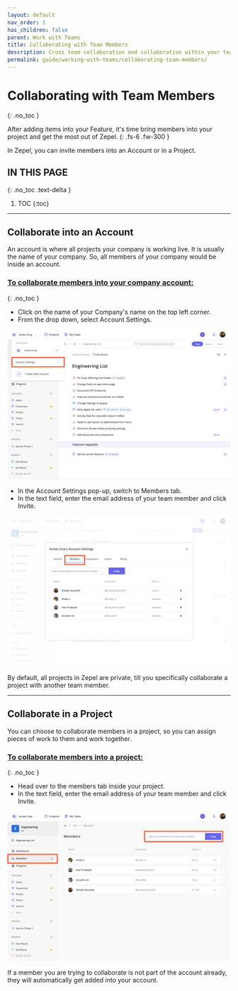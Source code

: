 ```yaml
---
layout: default
nav_order: 1
has_children: false
parent: Work with Teams
title: Collaborating with Team Members
description: Cross team collaboration and collaboration within your team is simple and effortless. See how you can collaborate with members into an account or into your project using Zepel.
permalink: guide/working-with-teams/collaborating-team-members/
---
```

# Collaborating with Team Members
{: .no_toc }

After adding items into your Feature, it's time bring members into your project and get the most out of Zepel.
{: .fs-6 .fw-300 }

In Zepel, you can invite members into an Account or in a Project.

## IN THIS PAGE
{: .no_toc .text-delta }

1. TOC
{:toc}

---

## Collaborate into an Account

An account is where all projects your company is working live. It is usually the name of your company. So, all members of your company would be inside an account.

### <u>To collaborate members into your company account:</u>
{: .no_toc }
- Click on the name of your Company's name on the top left corner.
- From the drop down, select Account Settings.

![Click on Account Settings from the Account dropdown](/assets/uploads/zepel-account-settings.png "Account Settings")

- In the Account Settings pop-up, switch to Members tab.
- In the text field, enter the email address of your team member and click Invite.

![Click on Members tab in the Account Settings popup](/assets/uploads/zepel-members-tab.png "Account Members Tab")

By default, all projects in Zepel are private, till you specifically collaborate a project with another team member.

---

## Collaborate in a Project

You can choose to collaborate members in a project, so you can assign pieces of work to them and work together.

### <u>To collaborate members into a project:</u>
{: .no_toc }
- Head over to the members tab inside your project.
- In the text field, enter the email address of your team member and click Invite.

![Click on Members tab in the Project](/assets/uploads/zepel-project-members.png "Project Members Tab")

If a member you are trying to collaborate is not part of the account already, they will automatically get added into your account.